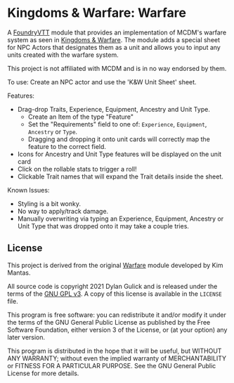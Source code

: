 # Kingdoms & Warfare: Warfare

A [FoundryVTT](https://foundryvtt.com/) module that provides an implementation of MCDM's warfare system as seen in [Kingdoms & Warfare](https://shop.mcdmproductions.com/products/kingdoms-and-warfare-book). The module adds a special sheet for NPC Actors that designates them as a unit and allows you to input any units created with the warfare system.

This project is not affiliated with MCDM and is in no way endorsed by them.

To use: Create an NPC actor and use the 'K&W Unit Sheet' sheet.

Features:
* Drag-drop Traits, Experience, Equipment, Ancestry and Unit Type.
  * Create an Item of the type "Feature"
  * Set the "Requirements" field to one of: `Experience`, `Equipment`, `Ancestry` or `Type`.
  * Dragging and dropping it onto unit cards will correctly map the feature to the correct field.
* Icons for Ancestry and Unit Type features will be displayed on the unit card
* Click on the rollable stats to trigger a roll!
* Clickable Trait names that will expand the Trait details inside the sheet.

Known Issues:
* Styling is a bit wonky.
* No way to apply/track damage.
* Manually overwriting via typing an Experience, Equipment, Ancestry or Unit Type that was dropped onto it may take a couple tries.

## License

This project is derived from the original [Warfare](https://bitbucket.org/Fyorl/warfare/src) module developed by Kim Mantas.

All source code is copyright 2021 Dylan Gulick and is released under the terms of the [GNU GPL v3](https://www.gnu.org/licenses/gpl-3.0.en.html). A copy of this license is available in the `LICENSE` file.

This program is free software: you can redistribute it and/or modify it under the terms of the GNU General Public License as published by the Free Software Foundation, either version 3 of the License, or (at your option) any later version.

This program is distributed in the hope that it will be useful, but WITHOUT ANY WARRANTY; without even the implied warranty of MERCHANTABILITY or FITNESS FOR A PARTICULAR PURPOSE. See the GNU General Public License for more details.
